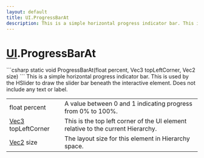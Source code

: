 ```yaml
---
layout: default
title: UI.ProgressBarAt
description: This is a simple horizontal progress indicator bar. This is used by the HSlider to draw the slider bar beneath the interactive element. Does not include any text or label.
---
```

# [UI]({{site.url}}/Pages/StereoKit/UI.html).ProgressBarAt

<div class='signature' markdown='1'>
```csharp
static void ProgressBarAt(float percent, Vec3 topLeftCorner, Vec2 size)
```
This is a simple horizontal progress indicator bar. This
is used by the HSlider to draw the slider bar beneath the
interactive element. Does not include any text or label.
</div>

|  |  |
|--|--|
|float percent|A value between 0 and 1 indicating progress             from 0% to 100%.|
|[Vec3]({{site.url}}/Pages/StereoKit/Vec3.html) topLeftCorner|This is the top left corner of the UI             element relative to the current Hierarchy.|
|[Vec2]({{site.url}}/Pages/StereoKit/Vec2.html) size|The layout size for this element in Hierarchy             space.|




